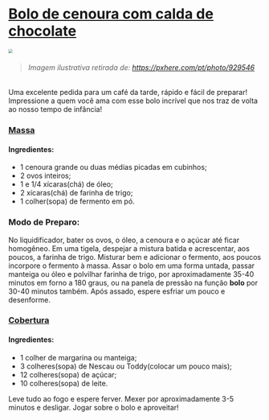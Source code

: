 #  				<u>		Bolo de cenoura com calda de chocolate</u> 

<img src="https://c.pxhere.com/photos/e5/03/cake_carrot_party_sweet_dainty_chocolate-929546.jpg!d" style="zoom: 50%;" />

> ###### 																														      																										Imagem ilustrativa retirada de: https://pxhere.com/pt/photo/929546
>

Uma excelente pedida para um café da tarde, rápido e fácil de preparar! Impressione a quem você ama com esse bolo incrível que nos traz de volta ao nosso tempo de infância!

### <u>**Massa**</u>

#### **Ingredientes:**

- 1 cenoura grande ou duas médias picadas em cubinhos;
- 2 ovos inteiros;
- 1 e 1/4 xícaras(chá) de óleo; 
- 2 xícaras(chá) de farinha de trigo;
- 1 colher(sopa) de fermento em pó.

### __Modo de Preparo:__ 

No liquidificador, bater os ovos, o óleo, a cenoura e o açúcar até ficar homogêneo. Em uma tigela, despejar a mistura batida e acrescentar, aos poucos, a farinha de trigo. Misturar bem e adicionar o fermento, aos poucos incorpore o fermento à massa. Assar o bolo em uma forma untada, passar manteiga ou óleo e polvilhar farinha de trigo, por aproximadamente 35-40 minutos em forno a 180 graus, ou na panela de pressão na função **bolo**  por 30-40 minutos também. Após assado, espere esfriar um pouco e desenforme.

### <u>**Cobertura**</u>

#### **Ingredientes:**

- 1 colher de margarina ou manteiga;
- 3 colheres(sopa) de Nescau ou Toddy(colocar um pouco mais);
- 12 colheres(sopa) de açúcar;
- 10 colheres(sopa) de leite.

Leve tudo ao fogo e espere ferver. Mexer por aproximadamente 3-5 minutos e desligar. Jogar sobre o bolo e aproveitar!



